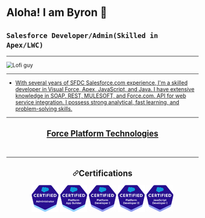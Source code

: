 # Aloha! I am Byron 👋
## **`Salesforce Developer/Admin(Skilled in Apex/LWC)`**

---
<animated-image data-catalyst=""><a target="_blank" rel="noopener noreferrer nofollow" href="https://camo.githubusercontent.com/cc0c88f02af19ca5b4b5becad9241aebcb908bce399907d36eac42bc598ee48f/68747470733a2f2f6e657874736861726b2e636f6d2f77702d636f6e74656e742f75706c6f6164732f323031382f30312f3030372e676966" data-target="animated-image.originalLink"><img src="https://camo.githubusercontent.com/cc0c88f02af19ca5b4b5becad9241aebcb908bce399907d36eac42bc598ee48f/68747470733a2f2f6e657874736861726b2e636f6d2f77702d636f6e74656e742f75706c6f6164732f323031382f30312f3030372e676966" alt="Lofi guy" data-canonical-src="https://nextshark.com/wp-content/uploads/2018/01/007.gif" style="max-width: 100%; display: inline-block;" data-target="animated-image.originalImage"></a>
      <span class="AnimatedImagePlayer" data-target="animated-image.player" hidden="">
        <a data-target="animated-image.replacedLink" class="AnimatedImagePlayer-images" href="https://camo.githubusercontent.com/cc0c88f02af19ca5b4b5becad9241aebcb908bce399907d36eac42bc598ee48f/68747470733a2f2f6e657874736861726b2e636f6d2f77702d636f6e74656e742f75706c6f6164732f323031382f30312f3030372e676966" target="_blank">
 <path fill-rule="evenodd" d="M10.604 1h4.146a.25.25 0 01.25.25v4.146a.25.25 0 01-.427.177L13.03 4.03 9.28 7.78a.75.75 0 01-1.06-1.06l3.75-3.75-1.543-1.543A.25.25 0 0110.604 1zM3.75 2A1.75 1.75 0 002 3.75v8.5c0 .966.784 1.75 1.75 1.75h8.5A1.75 1.75 0 0014 12.25v-3.5a.75.75 0 00-1.5 0v3.5a.25.25 0 01-.25.25h-8.5a.25.25 0 01-.25-.25v-8.5a.25.25 0 01.25-.25h3.5a.75.75 0 000-1.5h-3.5z"></path>

---

- With several years of SFDC Salesforce.com experience, I'm a skilled developer in Visual Force, Apex, JavaScript, and Java. I have extensive knowledge in SOAP, REST, MULESOFT, and Force.com. API for web service integration. I possess strong analytical, fast learning, and problem-solving skills. 

--- 
<h2 align="center">Force Platform Technologies</h2>
<p dir="auto" align="center"><a target="_blank" rel="noopener noreferrer nofollow" href="https://camo.githubusercontent.com/cd5a6068fd1c7301c0462fe9d9c8a3a57b6a49210096a514d8abfba963269c76/68747470733a2f2f696d672e736869656c64732e696f2f62616467652f2d73616c6573666f7263652d626c7565"><img src="https://camo.githubusercontent.com/cd5a6068fd1c7301c0462fe9d9c8a3a57b6a49210096a514d8abfba963269c76/68747470733a2f2f696d672e736869656c64732e696f2f62616467652f2d73616c6573666f7263652d626c7565" alt="" data-canonical-src="https://img.shields.io/badge/-salesforce-blue" style="max-width: 100%;"></a>
<a target="_blank" rel="noopener noreferrer nofollow" href="https://camo.githubusercontent.com/1473c13b6c4f5e8e5248e54ae796d88726c92bd8405d86fddccf846c2d0d0c5e/68747470733a2f2f696d672e736869656c64732e696f2f62616467652f2d73616c6573666f7263652d2d61646d696e2d626c7565"><img src="https://camo.githubusercontent.com/1473c13b6c4f5e8e5248e54ae796d88726c92bd8405d86fddccf846c2d0d0c5e/68747470733a2f2f696d672e736869656c64732e696f2f62616467652f2d73616c6573666f7263652d2d61646d696e2d626c7565" alt="" data-canonical-src="https://img.shields.io/badge/-salesforce--admin-blue" style="max-width: 100%;"></a>
<a target="_blank" rel="noopener noreferrer nofollow" href="https://camo.githubusercontent.com/4fc74ae261563f12c3fa875eecec8f3bd0b56d371cbaf6a2cbe4ebcbab905094/68747470733a2f2f696d672e736869656c64732e696f2f62616467652f2d73616c6573666f7263652d2d646576656c6f706d656e742d626c7565"><img src="https://camo.githubusercontent.com/4fc74ae261563f12c3fa875eecec8f3bd0b56d371cbaf6a2cbe4ebcbab905094/68747470733a2f2f696d672e736869656c64732e696f2f62616467652f2d73616c6573666f7263652d2d646576656c6f706d656e742d626c7565" alt="" data-canonical-src="https://img.shields.io/badge/-salesforce--development-blue" style="max-width: 100%;"></a>
<a target="_blank" rel="noopener noreferrer nofollow" href="https://camo.githubusercontent.com/3f41e1eaa1068927c155727f882a8482e72726f94fc7190f9edfb24f6d5c2e85/68747470733a2f2f696d672e736869656c64732e696f2f62616467652f2d73616c6573666f7263652d2d6175746f6d6174696f6e2d626c7565"><img src="https://camo.githubusercontent.com/3f41e1eaa1068927c155727f882a8482e72726f94fc7190f9edfb24f6d5c2e85/68747470733a2f2f696d672e736869656c64732e696f2f62616467652f2d73616c6573666f7263652d2d6175746f6d6174696f6e2d626c7565" alt="" data-canonical-src="https://img.shields.io/badge/-salesforce--automation-blue" style="max-width: 100%;"></a>
<a target="_blank" rel="noopener noreferrer nofollow" href="https://camo.githubusercontent.com/18019fe73a5c35cf92b7c87b1ca6d78b9a2b91b0e017405fa1ac5fea4a1d911e/68747470733a2f2f696d672e736869656c64732e696f2f62616467652f2d73616c6573666f7263652d2d666c6f772d626c7565"><img src="https://camo.githubusercontent.com/18019fe73a5c35cf92b7c87b1ca6d78b9a2b91b0e017405fa1ac5fea4a1d911e/68747470733a2f2f696d672e736869656c64732e696f2f62616467652f2d73616c6573666f7263652d2d666c6f772d626c7565" alt="" data-canonical-src="https://img.shields.io/badge/-salesforce--flow-blue" style="max-width: 100%;"></a>
<a target="_blank" rel="noopener noreferrer nofollow" href="https://camo.githubusercontent.com/e6d05599f2fd65f461dd856feef39ba67d9ba1c52902990ddaee37c9be6bb592/68747470733a2f2f696d672e736869656c64732e696f2f62616467652f2d73616c65732d2d636c6f75642d626c7565"><img src="https://camo.githubusercontent.com/e6d05599f2fd65f461dd856feef39ba67d9ba1c52902990ddaee37c9be6bb592/68747470733a2f2f696d672e736869656c64732e696f2f62616467652f2d73616c65732d2d636c6f75642d626c7565" alt="" data-canonical-src="https://img.shields.io/badge/-sales--cloud-blue" style="max-width: 100%;"></a>
<a target="_blank" rel="noopener noreferrer nofollow" href="https://camo.githubusercontent.com/2583107bd302ef63b58bca55d3fd69b6749a6508ba5235fe7e178018fad7217c/68747470733a2f2f696d672e736869656c64732e696f2f62616467652f2d736572766963652d2d636c6f75642d626c7565"><img src="https://camo.githubusercontent.com/2583107bd302ef63b58bca55d3fd69b6749a6508ba5235fe7e178018fad7217c/68747470733a2f2f696d672e736869656c64732e696f2f62616467652f2d736572766963652d2d636c6f75642d626c7565" alt="" data-canonical-src="https://img.shields.io/badge/-service--cloud-blue" style="max-width: 100%;"></a>
<a target="_blank" rel="noopener noreferrer nofollow" href="https://camo.githubusercontent.com/d2d18766d10a7c25e3745520a6bddcbf8a97ab09afca2162b3cf3b5cd639d21e/68747470733a2f2f696d672e736869656c64732e696f2f62616467652f2d6d61726b6574696e672d2d636c6f75642d626c7565"><img src="https://camo.githubusercontent.com/d2d18766d10a7c25e3745520a6bddcbf8a97ab09afca2162b3cf3b5cd639d21e/68747470733a2f2f696d672e736869656c64732e696f2f62616467652f2d6d61726b6574696e672d2d636c6f75642d626c7565" alt="" data-canonical-src="https://img.shields.io/badge/-marketing--cloud-blue" style="max-width: 100%;"></a>
<a target="_blank" rel="noopener noreferrer nofollow" href="https://camo.githubusercontent.com/5c1d4fa974b3dafd62eb32497307d6cd2dcd885ab17a2d6f4e06a2d8a3c097f2/68747470733a2f2f696d672e736869656c64732e696f2f62616467652f2d636f6d6d657263652d2d636c6f75642d626c7565"><img src="https://camo.githubusercontent.com/5c1d4fa974b3dafd62eb32497307d6cd2dcd885ab17a2d6f4e06a2d8a3c097f2/68747470733a2f2f696d672e736869656c64732e696f2f62616467652f2d636f6d6d657263652d2d636c6f75642d626c7565" alt="" data-canonical-src="https://img.shields.io/badge/-commerce--cloud-blue" style="max-width: 100%;"></a>
<a target="_blank" rel="noopener noreferrer nofollow" href="https://camo.githubusercontent.com/09c17c22fbc05eccc38f074936094b04944c5d318114be85397dfe34d6f88dec/68747470733a2f2f696d672e736869656c64732e696f2f62616467652f2d637573746f6d65722d2d3336302d626c7565"><img src="https://camo.githubusercontent.com/09c17c22fbc05eccc38f074936094b04944c5d318114be85397dfe34d6f88dec/68747470733a2f2f696d672e736869656c64732e696f2f62616467652f2d637573746f6d65722d2d3336302d626c7565" alt="" data-canonical-src="https://img.shields.io/badge/-customer--360-blue" style="max-width: 100%;"></a>
<a target="_blank" rel="noopener noreferrer nofollow" href="https://camo.githubusercontent.com/e5cea27277b6e5551d285f4e604870e69bfb871a41a4fd99b7018245bc4ad621/68747470733a2f2f696d672e736869656c64732e696f2f62616467652f2d73616c6573666f7263652d2d696e746567726174696f6e2d626c7565"><img src="https://camo.githubusercontent.com/e5cea27277b6e5551d285f4e604870e69bfb871a41a4fd99b7018245bc4ad621/68747470733a2f2f696d672e736869656c64732e696f2f62616467652f2d73616c6573666f7263652d2d696e746567726174696f6e2d626c7565" alt="" data-canonical-src="https://img.shields.io/badge/-salesforce--integration-blue" style="max-width: 100%;"></a>
<a target="_blank" rel="noopener noreferrer nofollow" href="https://camo.githubusercontent.com/95ee54825222800ced6b93deb0d8b512eebb7b80856514f37385bd692610d9c6/68747470733a2f2f696d672e736869656c64732e696f2f62616467652f2d73616c6573666f7263652d2d617069732d626c7565"><img src="https://camo.githubusercontent.com/95ee54825222800ced6b93deb0d8b512eebb7b80856514f37385bd692610d9c6/68747470733a2f2f696d672e736869656c64732e696f2f62616467652f2d73616c6573666f7263652d2d617069732d626c7565" alt="" data-canonical-src="https://img.shields.io/badge/-salesforce--apis-blue" style="max-width: 100%;"></a>
<a target="_blank" rel="noopener noreferrer nofollow" href="https://camo.githubusercontent.com/6b7a9b9069db11a9077f41be1501ccd77b553a282f8d1ceedd88c46ca73b1cfc/68747470733a2f2f696d672e736869656c64732e696f2f62616467652f2d73616c6573666f7263652d2d776f726b666c6f77732d626c7565"><img src="https://camo.githubusercontent.com/6b7a9b9069db11a9077f41be1501ccd77b553a282f8d1ceedd88c46ca73b1cfc/68747470733a2f2f696d672e736869656c64732e696f2f62616467652f2d73616c6573666f7263652d2d776f726b666c6f77732d626c7565" alt="" data-canonical-src="https://img.shields.io/badge/-salesforce--workflows-blue" style="max-width: 100%;"></a>
<a target="_blank" rel="noopener noreferrer nofollow" href="https://camo.githubusercontent.com/18445353a8c941409454e908f31254b6021043596645e9898ee6faf1adc620f6/68747470733a2f2f696d672e736869656c64732e696f2f62616467652f2d73616c6573666f7263652d2d6465706c6f796d656e742d626c7565"><img src="https://camo.githubusercontent.com/18445353a8c941409454e908f31254b6021043596645e9898ee6faf1adc620f6/68747470733a2f2f696d672e736869656c64732e696f2f62616467652f2d73616c6573666f7263652d2d6465706c6f796d656e742d626c7565" alt="" data-canonical-src="https://img.shields.io/badge/-salesforce--deployment-blue" style="max-width: 100%;"></a>
<a target="_blank" rel="noopener noreferrer nofollow" href="https://camo.githubusercontent.com/2468df2af640f359be58af772be5ab0383871d4275bf32333d30657828aca3c0/68747470733a2f2f696d672e736869656c64732e696f2f62616467652f2d73616c6573666f7263652d2d637573746f6d697a6174696f6e2d626c7565"><img src="https://camo.githubusercontent.com/2468df2af640f359be58af772be5ab0383871d4275bf32333d30657828aca3c0/68747470733a2f2f696d672e736869656c64732e696f2f62616467652f2d73616c6573666f7263652d2d637573746f6d697a6174696f6e2d626c7565" alt="" data-canonical-src="https://img.shields.io/badge/-salesforce--customization-blue" style="max-width: 100%;"></a>
<a target="_blank" rel="noopener noreferrer nofollow" href="https://camo.githubusercontent.com/d5e16429ea3c1e83390dc50a325b541393b251d43033871efdd2316c5f00979d/68747470733a2f2f696d672e736869656c64732e696f2f62616467652f2d617065782d626c7565"><img src="https://camo.githubusercontent.com/d5e16429ea3c1e83390dc50a325b541393b251d43033871efdd2316c5f00979d/68747470733a2f2f696d672e736869656c64732e696f2f62616467652f2d617065782d626c7565" alt="" data-canonical-src="https://img.shields.io/badge/-apex-blue" style="max-width: 100%;"></a>
<a target="_blank" rel="noopener noreferrer nofollow" href="https://camo.githubusercontent.com/bf200dd166feb93aed437496895fde34e2c9fd9bc2bd4294539b042406b386cb/68747470733a2f2f696d672e736869656c64732e696f2f62616467652f2d6c77632d626c7565"><img src="https://camo.githubusercontent.com/bf200dd166feb93aed437496895fde34e2c9fd9bc2bd4294539b042406b386cb/68747470733a2f2f696d672e736869656c64732e696f2f62616467652f2d6c77632d626c7565" alt="" data-canonical-src="https://img.shields.io/badge/-lwc-blue" style="max-width: 100%;"></a>
<a target="_blank" rel="noopener noreferrer nofollow" href="https://camo.githubusercontent.com/35f4780ee2917ad0dcff8028806012dd16a5686a2d242aac688a62846f9004bb/68747470733a2f2f696d672e736869656c64732e696f2f62616467652f2d736f716c2d626c7565"><img src="https://camo.githubusercontent.com/35f4780ee2917ad0dcff8028806012dd16a5686a2d242aac688a62846f9004bb/68747470733a2f2f696d672e736869656c64732e696f2f62616467652f2d736f716c2d626c7565" alt="" data-canonical-src="https://img.shields.io/badge/-soql-blue" style="max-width: 100%;"></a>
<a target="_blank" rel="noopener noreferrer nofollow" href="https://camo.githubusercontent.com/e5167d74fcec2b85cc2d5187dcec96357a163faafd50302553b925811709807b/68747470733a2f2f696d672e736869656c64732e696f2f62616467652f2d736f736c2d626c7565"><img src="https://camo.githubusercontent.com/e5167d74fcec2b85cc2d5187dcec96357a163faafd50302553b925811709807b/68747470733a2f2f696d672e736869656c64732e696f2f62616467652f2d736f736c2d626c7565" alt="" data-canonical-src="https://img.shields.io/badge/-sosl-blue" style="max-width: 100%;"></a>
<a target="_blank" rel="noopener noreferrer nofollow" href="https://camo.githubusercontent.com/2ed12f83b7eba75eb7229308ad155db442b01c24d27b18e40e311e51eeed4dbb/68747470733a2f2f696d672e736869656c64732e696f2f62616467652f2d6c696768746e696e672d2d6672616d65776f726b2d626c7565"><img src="https://camo.githubusercontent.com/2ed12f83b7eba75eb7229308ad155db442b01c24d27b18e40e311e51eeed4dbb/68747470733a2f2f696d672e736869656c64732e696f2f62616467652f2d6c696768746e696e672d2d6672616d65776f726b2d626c7565" alt="" data-canonical-src="https://img.shields.io/badge/-lightning--framework-blue" style="max-width: 100%;"></a>
<a target="_blank" rel="noopener noreferrer nofollow" href="https://camo.githubusercontent.com/7a39d9caa6a56055572431920591bd302d04af6f346d0e33ad97ed94db162cf9/68747470733a2f2f696d672e736869656c64732e696f2f62616467652f2d666f7263652e636f6d2d626c7565"><img src="https://camo.githubusercontent.com/7a39d9caa6a56055572431920591bd302d04af6f346d0e33ad97ed94db162cf9/68747470733a2f2f696d672e736869656c64732e696f2f62616467652f2d666f7263652e636f6d2d626c7565" alt="" data-canonical-src="https://img.shields.io/badge/-force.com-blue" style="max-width: 100%;"></a>
<a target="_blank" rel="noopener noreferrer nofollow" href="https://camo.githubusercontent.com/f0b081306d66a523f2f08c71a989c0cc4e5ec64d42494bb0038ed3fb254cd217/68747470733a2f2f696d672e736869656c64732e696f2f62616467652f2d617065782d2d74726967676572732d626c7565"><img src="https://camo.githubusercontent.com/f0b081306d66a523f2f08c71a989c0cc4e5ec64d42494bb0038ed3fb254cd217/68747470733a2f2f696d672e736869656c64732e696f2f62616467652f2d617065782d2d74726967676572732d626c7565" alt="" data-canonical-src="https://img.shields.io/badge/-apex--triggers-blue" style="max-width: 100%;"></a>
<a target="_blank" rel="noopener noreferrer nofollow" href="https://camo.githubusercontent.com/c16cf64128e37ea3d1ed02f077710574b188177fde59aa066a344e9d20562d57/68747470733a2f2f696d672e736869656c64732e696f2f62616467652f2d76697375616c2d2d666f7263652d626c7565"><img src="https://camo.githubusercontent.com/c16cf64128e37ea3d1ed02f077710574b188177fde59aa066a344e9d20562d57/68747470733a2f2f696d672e736869656c64732e696f2f62616467652f2d76697375616c2d2d666f7263652d626c7565" alt="" data-canonical-src="https://img.shields.io/badge/-visual--force-blue" style="max-width: 100%;"></a>
<a target="_blank" rel="noopener noreferrer nofollow" href="https://camo.githubusercontent.com/8be03df5be453d7cbaeb8c65e665d477fc77ef6bf5521e1b8919f037afedf145/68747470733a2f2f696d672e736869656c64732e696f2f62616467652f2d62756c6b2d2d6170692d626c7565"><img src="https://camo.githubusercontent.com/8be03df5be453d7cbaeb8c65e665d477fc77ef6bf5521e1b8919f037afedf145/68747470733a2f2f696d672e736869656c64732e696f2f62616467652f2d62756c6b2d2d6170692d626c7565" alt="" data-canonical-src="https://img.shields.io/badge/-bulk--api-blue" style="max-width: 100%;"></a>
<a target="_blank" rel="noopener noreferrer nofollow" href="https://camo.githubusercontent.com/2a45bfeede00ae479f06df6ee990348c0cf191f31a9446892af39552eb3a0161/68747470733a2f2f696d672e736869656c64732e696f2f62616467652f2d7765622d2d636f6d706f6e656e74732d626c7565"><img src="https://camo.githubusercontent.com/2a45bfeede00ae479f06df6ee990348c0cf191f31a9446892af39552eb3a0161/68747470733a2f2f696d672e736869656c64732e696f2f62616467652f2d7765622d2d636f6d706f6e656e74732d626c7565" alt="" data-canonical-src="https://img.shields.io/badge/-web--components-blue" style="max-width: 100%;"></a>
<a target="_blank" rel="noopener noreferrer nofollow" href="https://camo.githubusercontent.com/640e9851edd16efb47121118f6059b16713db79894ad50291a415c0752b39d18/68747470733a2f2f696d672e736869656c64732e696f2f62616467652f2d73616c6573666f7263652d2d6370712d626c7565"><img src="https://camo.githubusercontent.com/640e9851edd16efb47121118f6059b16713db79894ad50291a415c0752b39d18/68747470733a2f2f696d672e736869656c64732e696f2f62616467652f2d73616c6573666f7263652d2d6370712d626c7565" alt="" data-canonical-src="https://img.shields.io/badge/-salesforce--cpq-blue" style="max-width: 100%;"></a>
<a target="_blank" rel="noopener noreferrer nofollow" href="https://camo.githubusercontent.com/7ad47f6df8cdd73ecfbf511ba948cf172b8cdcbff6092774c146b89da5bfa036/68747470733a2f2f696d672e736869656c64732e696f2f62616467652f2d6d756c65736f66742d626c7565"><img src="https://camo.githubusercontent.com/7ad47f6df8cdd73ecfbf511ba948cf172b8cdcbff6092774c146b89da5bfa036/68747470733a2f2f696d672e736869656c64732e696f2f62616467652f2d6d756c65736f66742d626c7565" alt="" data-canonical-src="https://img.shields.io/badge/-mulesoft-blue" style="max-width: 100%;"></a>
<a target="_blank" rel="noopener noreferrer nofollow" href="https://camo.githubusercontent.com/d8ab003b4053e37dac42b55dd2dfdc068896d7e625ad5d61b86629e36a0ee93b/68747470733a2f2f696d672e736869656c64732e696f2f62616467652f2d666c6f73756d2d626c7565"><img src="https://camo.githubusercontent.com/d8ab003b4053e37dac42b55dd2dfdc068896d7e625ad5d61b86629e36a0ee93b/68747470733a2f2f696d672e736869656c64732e696f2f62616467652f2d666c6f73756d2d626c7565" alt="" data-canonical-src="https://img.shields.io/badge/-flosum-blue" style="max-width: 100%;"></a>
<a target="_blank" rel="noopener noreferrer nofollow" href="https://camo.githubusercontent.com/c581a553e6088aa6b4271cdc562c12ed56ac94a3dfc85cbaaa776907633fb993/68747470733a2f2f696d672e736869656c64732e696f2f62616467652f2d636925324663642d626c7565"><img src="https://camo.githubusercontent.com/c581a553e6088aa6b4271cdc562c12ed56ac94a3dfc85cbaaa776907633fb993/68747470733a2f2f696d672e736869656c64732e696f2f62616467652f2d636925324663642d626c7565" alt="" data-canonical-src="https://img.shields.io/badge/-ci%2Fcd-blue" style="max-width: 100%;"></a>
<a target="_blank" rel="noopener noreferrer nofollow" href="https://camo.githubusercontent.com/621896a5feee02ac73ee51b1f94f9d59b05800d5d2630abce114d0110e7da279/68747470733a2f2f696d672e736869656c64732e696f2f62616467652f2d6f6d6e6973747564696f2d626c7565"><img src="https://camo.githubusercontent.com/621896a5feee02ac73ee51b1f94f9d59b05800d5d2630abce114d0110e7da279/68747470733a2f2f696d672e736869656c64732e696f2f62616467652f2d6f6d6e6973747564696f2d626c7565" alt="" data-canonical-src="https://img.shields.io/badge/-omnistudio-blue" style="max-width: 100%;"></a>
<a target="_blank" rel="noopener noreferrer nofollow" href="https://camo.githubusercontent.com/1fd658c975f7bb82354b7fae0662039a5eb0f79ff8ae71c3457550548465b260/68747470733a2f2f696d672e736869656c64732e696f2f62616467652f2d646174612d2d6c6f616465722d626c7565"><img src="https://camo.githubusercontent.com/1fd658c975f7bb82354b7fae0662039a5eb0f79ff8ae71c3457550548465b260/68747470733a2f2f696d672e736869656c64732e696f2f62616467652f2d646174612d2d6c6f616465722d626c7565" alt="" data-canonical-src="https://img.shields.io/badge/-data--loader-blue" style="max-width: 100%;"></a>
<a target="_blank" rel="noopener noreferrer nofollow" href="https://camo.githubusercontent.com/1f37d3f26951480c683e34a1c3b802b51d55f6ff04589a82ddd38cb76ba3f94e/68747470733a2f2f696d672e736869656c64732e696f2f62616467652f2d73616c6573666f7263652d2d64782d626c7565"><img src="https://camo.githubusercontent.com/1f37d3f26951480c683e34a1c3b802b51d55f6ff04589a82ddd38cb76ba3f94e/68747470733a2f2f696d672e736869656c64732e696f2f62616467652f2d73616c6573666f7263652d2d64782d626c7565" alt="" data-canonical-src="https://img.shields.io/badge/-salesforce--dx-blue" style="max-width: 100%;"></a>
<a target="_blank" rel="noopener noreferrer nofollow" href="https://camo.githubusercontent.com/c9cc0a59901c473c67afeeb0b8b487ba7e0e6a792d29627c909f1b9430d97676/68747470733a2f2f696d672e736869656c64732e696f2f62616467652f2d636f7061646f2d626c7565"><img src="https://camo.githubusercontent.com/c9cc0a59901c473c67afeeb0b8b487ba7e0e6a792d29627c909f1b9430d97676/68747470733a2f2f696d672e736869656c64732e696f2f62616467652f2d636f7061646f2d626c7565" alt="" data-canonical-src="https://img.shields.io/badge/-copado-blue" style="max-width: 100%;"></a>
<a target="_blank" rel="noopener noreferrer nofollow" href="https://camo.githubusercontent.com/c6d05c059aa45085cdd387cc38c032f907165d0ea66a9a95d7a822b4efe7ffb9/68747470733a2f2f696d672e736869656c64732e696f2f62616467652f2d6c696768746e696e672d2d64657369676e2d2d73797374656d2d626c7565"><img src="https://camo.githubusercontent.com/c6d05c059aa45085cdd387cc38c032f907165d0ea66a9a95d7a822b4efe7ffb9/68747470733a2f2f696d672e736869656c64732e696f2f62616467652f2d6c696768746e696e672d2d64657369676e2d2d73797374656d2d626c7565" alt="" data-canonical-src="https://img.shields.io/badge/-lightning--design--system-blue" style="max-width: 100%;"></a></p>

---

<div align="center" dir="auto">
  <h2 dir="auto"><a id="user-content-certifications" class="anchor" aria-hidden="true" href="#certifications"><svg class="octicon octicon-link" viewBox="0 0 16 16" version="1.1" width="16" height="16" aria-hidden="true"><path d="m7.775 3.275 1.25-1.25a3.5 3.5 0 1 1 4.95 4.95l-2.5 2.5a3.5 3.5 0 0 1-4.95 0 .751.751 0 0 1 .018-1.042.751.751 0 0 1 1.042-.018 1.998 1.998 0 0 0 2.83 0l2.5-2.5a2.002 2.002 0 0 0-2.83-2.83l-1.25 1.25a.751.751 0 0 1-1.042-.018.751.751 0 0 1-.018-1.042Zm-4.69 9.64a1.998 1.998 0 0 0 2.83 0l1.25-1.25a.751.751 0 0 1 1.042.018.751.751 0 0 1 .018 1.042l-1.25 1.25a3.5 3.5 0 1 1-4.95-4.95l2.5-2.5a3.5 3.5 0 0 1 4.95 0 .751.751 0 0 1-.018 1.042.751.751 0 0 1-1.042.018 1.998 1.998 0 0 0-2.83 0l-2.5 2.5a1.998 1.998 0 0 0 0 2.83Z"></path></svg></a>Certifications</h2>
 <a href="https://trailblazer.me/id/bagbek" rel="nofollow"><img src="./assets/icons/Admin.png" height="70" alt="Salesforce Administrator Certification" style="max-width: 100%;"></a>
 <a href="https://trailblazer.me/id/bagbek" rel="nofollow"><img src="./assets/icons/appBuil.png" height="70" alt="Salesforce Platform App Builder Certification" style="max-width: 100%;"></a>
 <a href="https://trailblazer.me/id/bagbek" rel="nofollow"><img src="./assets/icons/devI.png" height="70" alt="Salesforce Platform Developer I Certification" style="max-width: 100%;"></a>
 <a href="https://trailblazer.me/id/bagbek" rel="nofollow"><img src="./assets/icons/devII.png" height="70" alt="Salesforce Platform Developer II Certification" style="max-width: 100%;"></a>
 <a href="https://trailblazer.me/id/bagbek" rel="nofollow"><img src="./assets/icons/JavaScript.png" height="70" alt="Salesforce Javascript Certification" style="max-width: 100%;"></a>
</div>
